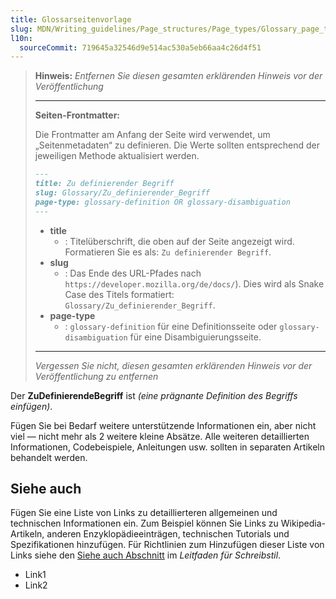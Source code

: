 ```yaml
---
title: Glossarseitenvorlage
slug: MDN/Writing_guidelines/Page_structures/Page_types/Glossary_page_template
l10n:
  sourceCommit: 719645a32546d9e514ac530a5eb66aa4c26d4f51
---
```


> **Hinweis:** _Entfernen Sie diesen gesamten erklärenden Hinweis vor der Veröffentlichung_
>
> ---
>
> **Seiten-Frontmatter:**
>
> Die Frontmatter am Anfang der Seite wird verwendet, um „Seitenmetadaten“ zu definieren.
> Die Werte sollten entsprechend der jeweiligen Methode aktualisiert werden.
>
> ```md
> ---
> title: Zu definierender Begriff
> slug: Glossary/Zu_definierender_Begriff
> page-type: glossary-definition OR glossary-disambiguation
> ---
> ```
>
> - **title**
>   - : Titelüberschrift, die oben auf der Seite angezeigt wird.
>     Formatieren Sie es als: `Zu definierender Begriff`.
> - **slug**
>   - : Das Ende des URL-Pfades nach `https://developer.mozilla.org/de/docs/`).
>     Dies wird als Snake Case des Titels formatiert: `Glossary/Zu_definierender_Begriff`.
> - **page-type**
>   - : `glossary-definition` für eine Definitionsseite oder `glossary-disambiguation` für eine Disambiguierungsseite.
>
> ---
>
> _Vergessen Sie nicht, diesen gesamten erklärenden Hinweis vor der Veröffentlichung zu entfernen_

Der **ZuDefinierendeBegriff** ist _(eine prägnante Definition des Begriffs einfügen)_.

Fügen Sie bei Bedarf weitere unterstützende Informationen ein, aber nicht viel — nicht mehr als 2 weitere kleine Absätze. Alle weiteren detaillierten Informationen, Codebeispiele, Anleitungen usw. sollten in separaten Artikeln behandelt werden.

## Siehe auch

Fügen Sie eine Liste von Links zu detaillierteren allgemeinen und technischen Informationen ein. Zum Beispiel können Sie Links zu Wikipedia-Artikeln, anderen Enzyklopädieeinträgen, technischen Tutorials und Spezifikationen hinzufügen. Für Richtlinien zum Hinzufügen dieser Liste von Links siehe den [Siehe auch Abschnitt](/de/docs/MDN/Writing_guidelines/Writing_style_guide#see_also_section) im _Leitfaden für Schreibstil_.

- Link1
- Link2
